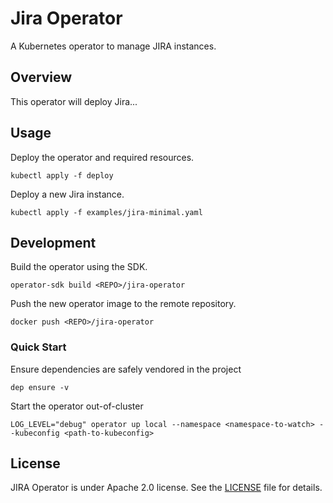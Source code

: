 # Jira Operator

A Kubernetes operator to manage JIRA instances.

## Overview

This operator will deploy Jira...

## Usage

Deploy the operator and required resources.

```
kubectl apply -f deploy
```

Deploy a new Jira instance.

```
kubectl apply -f examples/jira-minimal.yaml
```

## Development

Build the operator using the SDK.

```
operator-sdk build <REPO>/jira-operator
```

Push the new operator image to the remote repository.

```
docker push <REPO>/jira-operator
```

### Quick Start

Ensure dependencies are safely vendored in the project

```
dep ensure -v 
```

Start the operator out-of-cluster

```
LOG_LEVEL="debug" operator up local --namespace <namespace-to-watch> --kubeconfig <path-to-kubeconfig>
```

## License

JIRA Operator is under Apache 2.0 license. See the [LICENSE][license_file] file for details.

[license_file]:./LICENSE
